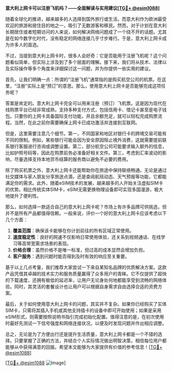 **意大利上网卡可以注册飞机吗？——全面解读与实用建议[[TG💪+ @esim1088](https://t.me/s/esim1088)]**

随着全球化的推进，越来越多的人选择到国外旅行或生活。而意大利作为欧洲最受欢迎的旅游和居住目的地之一，吸引了无数游客和移民。然而，对于计划在意大利长期居住或者短期访问的人来说，如何解决网络问题成了一个绕不开的话题。尤其是在如今数字化时代，没有稳定的网络连接几乎寸步难行。于是，意大利上网卡成为许多人的首选。

不过，当提到意大利上网卡时，很多人会好奇：它是否能用于注册飞机呢？这个问题看似简单，但实际上涉及到了多个层面的理解。接下来，我们将从技术、法律以及实际操作等多个角度来详细探讨这一问题，并为你提供一些实用的建议。

首先，让我们明确一点：所谓的“注册飞机”通常指的是购买航空公司的机票。在这里，“注册”实际上是“预订”的意思。那么，使用意大利上网卡是否能够完成这项任务呢？

答案是肯定的。意大利上网卡完全可以用来注册（预订）飞机票。这是因为现代在线购票平台已经非常成熟，支持多种支付方式，包括信用卡、借记卡甚至是电子钱包。只要你的上网卡具备国际支付功能，并且余额充足，就可以轻松完成购票流程。当然，在此之前你需要确保上网卡已成功激活并连接到互联网。

但是，这里需要注意几个细节。第一，不同国家和地区对银行卡的跨境交易可能有不同的限制。例如，某些银行可能会因为安全原因阻止境外消费，这就需要提前联系银行客服进行咨询或调整设置。第二，部分航空公司可能要求输入额外的信息，比如护照号码等，因此在购票前务必准备好相关文件。第三，考虑到汇率波动的影响，尽量选择支持本地货币结算的服务商以避免不必要的费用。

除了购买机票之外，意大利上网卡还能帮助你在旅途中保持联络畅通。无论是通过社交媒体与家人朋友分享旅途点滴，还是查阅航班动态、天气预报等功能，它都能满足你的需求。此外，随着eSIM技术的发展，越来越多的人开始关注虚拟SIM卡的优势。相比传统实体SIM卡，eSIM无需更换物理设备即可实现多国漫游，极大地提升了便利性。

那么，如何选择一款适合自己的意大利上网卡呢？市场上有许多品牌可供挑选，但并不是所有产品都值得信赖。一般来说，评价一个好的意大利上网卡应该考虑以下几个方面：

1. **覆盖范围**：确保该卡能够在你计划前往的所有区域正常使用。
2. **速度稳定性**：良好的网速不仅影响日常使用体验，还关系到视频通话、在线学习等高带宽需求场景的表现。
3. **价格合理**：虽然价格不是唯一标准，但过高的成本显然会增加负担。
4. **客户服务**：遇到问题时能否得到及时有效的响应至关重要。

基于以上几点考量，我们推荐大家尝试一下来自某知名品牌的优质解决方案。这款产品凭借其卓越的技术实力和服务质量赢得了众多用户的青睐。它不仅提供了超快的下载速度，还拥有极低的延迟率，让用户无论身处何地都能享受到流畅的网络体验。同时，其灵活的套餐设计也让用户可以根据自身需求自由选择合适的资费方案。

最后，关于如何使用意大利上网卡的问题，其实并不复杂。如果你已经购买了实体SIM卡，只需将其插入手机或其他支持插卡的设备中即可开始使用；如果是采用eSIM形式，则需要按照说明书指引完成初始化配置。值得注意的是，在初次使用时最好先测试一下信号强度和网络连接状况，以便及时发现问题并作出相应调整。

总之，无论是为了方便出行还是提升生活质量，意大利上网卡都是一个不错的选择。只要掌握了正确的方法，并结合个人实际情况做出明智决策，相信每位用户都能够从中获得满意的回报。希望本文能够为大家提供有价值的参考信息！[[TG💪+ @esim1088](https://t.me/s/esim1088)]

[[TG💪+ @esim1088](https://t.me/s/esim1088) ![Image](https://i.postimg.cc/4NQfJmqS/Snipaste-2025-05-13-00-14-12.png)]